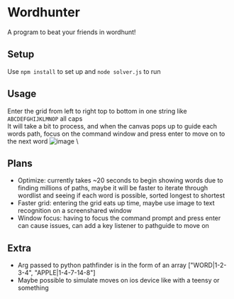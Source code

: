 # Wordhunter
A program to beat your friends in wordhunt!

## Setup
Use `npm install` to set up and `node solver.js` to run

## Usage
Enter the grid from left to right top to bottom in one string like `ABCDEFGHIJKLMNOP` all caps \
It will take a bit to process, and when the canvas pops up to guide each words path, focus on the command window and press enter to move on to the next word
![image](https://github.com/yutaoz/wordhunter/assets/47333239/ea28b27c-4733-47bf-a91b-75b2dca8240c) \

## Plans
- Optimize: currently takes ~20 seconds to begin showing words due to finding millions of paths, maybe it will be faster to iterate through wordlist and seeing if each word is possible, sorted longest to shortest
- Faster grid: entering the grid eats up time, maybe use image to text recognition on a screenshared window
- Window focus: having to focus the command prompt and press enter can cause issues, can add a key listener to pathguide to move on

## Extra
- Arg passed to python pathfinder is in the form of an array ["WORD|1-2-3-4", "APPLE|1-4-7-14-8"]
- Maybe possible to simulate moves on ios device like with a teensy or something

